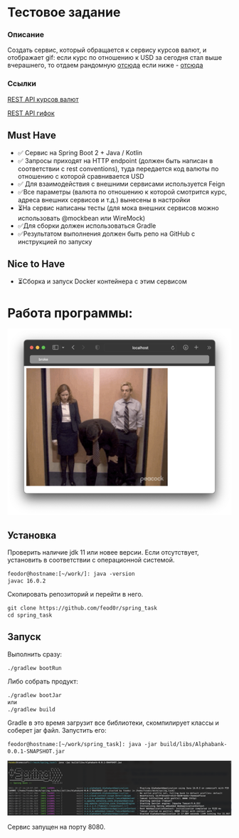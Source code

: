 # Тестовое задание 

### Описание

Создать сервис, который обращается к сервису курсов валют, и отображает gif:
если курс по отношению к USD за сегодня стал выше вчерашнего, то отдаем рандомную [отсюда](https://giphy.com/search/rich)
если ниже - [отсюда](https://giphy.com/search/broke) 

### Ссылки

[REST API курсов валют](https://docs.openexchangerates.org/)

[REST API гифок](https://developers.giphy.com/docs/api#quick-start-guide)

## Must Have

* 	✅ Сервис на Spring Boot 2 + Java / Kotlin
* 	✅ Запросы приходят на HTTP endpoint (должен быть написан в соответствии с rest conventions), туда передается код валюты по отношению с которой сравнивается USD
* 	✅ Для взаимодействия с внешними сервисами используется Feign
* 	✅Все параметры (валюта по отношению к которой смотрится курс, адреса внешних сервисов и т.д.) вынесены в настройки
* 	⏳На сервис написаны тесты (для мока внешних сервисов можно использовать @mockbean или WireMock)
* 	✅Для сборки должен использоваться Gradle
* 	✅Результатом выполнения должен быть репо на GitHub с инструкцией по запуску

## Nice to Have

* ⏳Сборка и запуск Docker контейнера с этим сервисом
	
# Работа программы: 

![вывод в браузер](img/img1.png)

## Установка

Проверить наличие jdk 11 или новее версии. Если отсутствует, установить в соответствии с операционной системой. 
 
	feodor@hostname:[~/work/]: java -version 
	javac 16.0.2

Скопировать репозиторий и перейти в него. 

	git clone https://github.com/feod0r/spring_task
	cd spring_task


## Запуск


Выполнить сразу:

	./gradlew bootRun 
	
Либо собрать продукт:

	./gradlew bootJar
	или 
	./gradlew build

Gradle в это время загрузит все библиотеки, скомпилирует классы и соберет jar файл. 
Запустить его:

	feodor@hostname:[~/work/spring_task]: java -jar build/libs/Alphabank-0.0.1-SNAPSHOT.jar 	

![вывод в консоль](img/imgConsole.png)

Сервис запущен на порту 8080. 